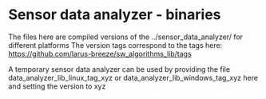 # Sensor data analyzer - binaries
The files here are compiled versions of the ../sensor_data_analyzer/ for different platforms
The version tags correspond to the tags here: https://github.com/larus-breeze/sw_algorithms_lib/tags

A temporary sensor data analyzer can be used by providing the file 
data_analyzer_lib_linux_tag_xyz or data_analyzer_lib_windows_tag_xyz here and setting the version to xyz 
